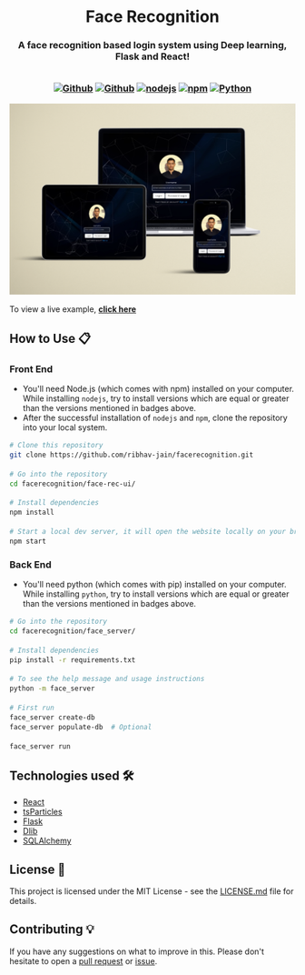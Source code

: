 <h1 align="center"> Face Recognition </h1>

<h3 align="center"> A face recognition based login system using Deep learning, Flask and React! <br><br>
  
[![Github](https://img.shields.io/github/license/ribhav-jain/facerecognition)](https://github.com/ribhav-jain/facerecognition/blob/master/LICENSE)
[![Github](https://img.shields.io/badge/build-passing-brightgreen)](https://github.com/ribhav-jain/facerecognition)
[![nodejs](https://img.shields.io/badge/node-16.13.2-orange)](https://nodejs.org)
[![npm](https://img.shields.io/badge/npm-8.3.2-blue)](https://www.npmjs.com)
[![Python](https://img.shields.io/badge/Python-3.8%20|%203.9%20|%203.10-ff69b4)](https://www.python.org)

</h3>

<p align="center"> 
    <a href="https://ribhav-jain.github.io/facerecognition" target="_blank">
    <img src="images/FaceRecognitionUI.png"></img>
  </a>
</p>

To view a live example, **[click here](https://ribhav-jain.github.io/facerecognition)**

## How to Use 📋

### Front End

- You'll need Node.js (which comes with npm) installed on your computer. While installing `nodejs`, try to install versions which are equal or greater than the versions mentioned in badges above.
- After the successful installation of `nodejs` and `npm`, clone the repository into your local system.

```bash
# Clone this repository
git clone https://github.com/ribhav-jain/facerecognition.git

# Go into the repository
cd facerecognition/face-rec-ui/

# Install dependencies
npm install

# Start a local dev server, it will open the website locally on your browser
npm start
```

### Back End

- You'll need python (which comes with pip) installed on your computer. While installing `python`, try to install versions which are equal or greater than the versions mentioned in badges above.

```bash
# Go into the repository
cd facerecognition/face_server/

# Install dependencies
pip install -r requirements.txt

# To see the help message and usage instructions
python -m face_server

# First run
face_server create-db
face_server populate-db  # Optional

face_server run
```

## Technologies used 🛠️

- [React](https://reactjs.org/)
- [tsParticles](https://particles.js.org/)
- [Flask](https://flask.palletsprojects.com/)
- [Dlib](http://dlib.net/)
- [SQLAlchemy](https://www.sqlalchemy.org/)

## License 📄

This project is licensed under the MIT License - see the [LICENSE.md](./LICENSE) file for details.

## Contributing 💡

If you have any suggestions on what to improve in this. Please don't hesitate to open a [pull request](https://github.com/ribhav-jain/facerecognition/pulls) or [issue](https://github.com/ribhav-jain/facerecognition/issues).
